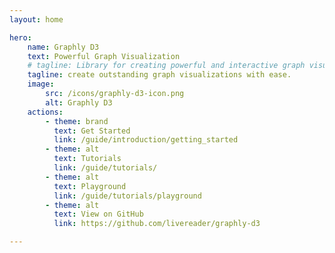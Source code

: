 ```yaml
---
layout: home

hero:
    name: Graphly D3
    text: Powerful Graph Visualization
    # tagline: Library for creating powerful and interactive graph visualizations with ease.
    tagline: create outstanding graph visualizations with ease.
    image:
        src: /icons/graphly-d3-icon.png
        alt: Graphly D3
    actions:
        - theme: brand
          text: Get Started
          link: /guide/introduction/getting_started
        - theme: alt
          text: Tutorials
          link: /guide/tutorials/
        - theme: alt
          text: Playground
          link: /guide/tutorials/playground
        - theme: alt
          text: View on GitHub
          link: https://github.com/livereader/graphly-d3

---
```

